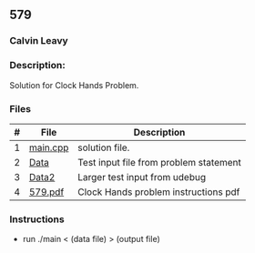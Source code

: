 ## 579
### Calvin Leavy
### Description:

Solution for Clock Hands Problem.

### Files

|   #   | File                       | Description                                                |
| :---: | -------------------------- | ---------------------------------------------------------- |
|   1   | [main.cpp](./main.cpp)     | solution file.                                             |
|   2   | [Data](./Data)             | Test input file from problem statement                     |
|   3   | [Data2](./Data2)           | Larger test input from udebug                              |
|   4   | [579.pdf](./579.pdf)       | Clock Hands problem instructions pdf                  |

### Instructions

- run ./main < (data file) > (output file)

